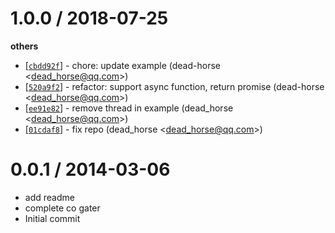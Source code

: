 
1.0.0 / 2018-07-25
==================

**others**
  * [[`cbdd92f`](http://github.com/cojs/gather/commit/cbdd92fe5279fe495b689426c59d39fdb4afafa8)] - chore: update example (dead-horse <<dead_horse@qq.com>>)
  * [[`520a9f2`](http://github.com/cojs/gather/commit/520a9f2af279ad724d4e522e6294a9f31bf291fe)] - refactor: support async function, return promise (dead-horse <<dead_horse@qq.com>>)
  * [[`ee91e82`](http://github.com/cojs/gather/commit/ee91e82ed70ac82d209a613569423fdf897a6a9b)] - remove thread in example (dead_horse <<dead_horse@qq.com>>)
  * [[`01cdaf8`](http://github.com/cojs/gather/commit/01cdaf85ba73023f1d66301b320649fd232cf25b)] - fix repo (dead_horse <<dead_horse@qq.com>>)

0.0.1 / 2014-03-06
==================

  * add readme
  * complete co gater
  * Initial commit
